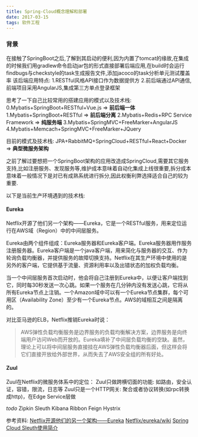 ```yaml
---
title: Spring-Cloud概念理解和部署
date: 2017-03-15
tags: 软件工程
---
```


### 背景
在接触了SpringBoot之后,了解到其启动的便利,因为内置了tomcat的缘故,在集成的时候我们用gradlew命令启动jar包的形式直接部署后端应用,在build时会运行findbugs与checkstyle的task生成报告文件,添加jacoco的task分析单元测试覆盖率
该后端应用特点:
1.RESTful风格API接口作为数据提供方
2.前后端通过API通信,前端项目采用AngularJS,集成第三方单点登录框架

思考了一下自己比较常用的搭建应用的模式以及技术栈:
0.Mybatis+SpringBoot+RESTful+Vue.js => **前后端一体**
1.Mybatis+SpringBoot+RESTful => **前后端分离**
2.Mybatis+Redis+RPC Service Framework => **纯服务端**
3.Mybatis+SpringMVC+FreeMarker+AngularJS
4.Mybatis+Memcach+SpringMVC+FreeMarker+JQuery

目前的模式及技术栈:
JPA+RabbitMQ+SpringCloud+RESTful+React+Docker => **典型微服务架构**

之前了解过要想把一个SpringBoot架构的应用改造成SpringCloud,需要其它服务支持,比如注册服务、发现服务等,维护成本意味着自动化集成上线很重要,拆分成本意味着一般情况下是对已有成熟系统进行拆分,因此权衡利弊选择适合自己的较为重要.

以下是当前生产环境遇到的技术栈:
#### Eureka
Netflix开源了他们另一个架构——Eureka，它是一个RESTful服务，用来定位运行在AWS域（Region）中的中间层服务。

Eureka由两个组件组成：Eureka服务器和Eureka客户端。Eureka服务器用作服务注册服务器。Eureka客户端是一个java客户端，用来简化与服务器的交互、作为轮询负载均衡器，并提供服务的故障切换支持。Netflix在其生产环境中使用的是另外的客户端，它提供基于流量、资源利用率以及出错状态的加权负载均衡。

当一个中间层服务首次启动时，他会将自己注册到Eureka中，以便让客户端找到它，同时每30秒发送一次心跳。如果一个服务在几分钟内没有发送心跳，它将从所有Eureka节点上注销。一个Amazon域中可以有一个Eureka节点集群，每个可用区（Availability Zone）至少有一个Eureka节点。AWS的域相互之间是隔离的。

对比亚马逊的ELB，Netflix推销Eureka时说：
> AWS弹性负载均衡服务是边界服务的负载均衡解决方案，边界服务是向终端用户访问Web而开放的。Eureka填补了中间层负载均衡的空缺。虽然，理论上可以将中间层服务直接挂在AWS弹性负载均衡器后面，但这样会将它们直接开放给外部世界，从而失去了AWS安全组的所有好处。

#### Zuul
Zuul在Netflix的微服务体系中的定位：
Zuul只做跨横切面的功能: 如路由，安全认证，容错，限流，日志等
Zuul只是一个HTTP网关: 聚合或者协议转换(如rpc转换成http)，在Edge Service层做

*todo*
Zipkin
Sleuth
Kibana
Ribbon
Feign
Hystrix

参考资料:
[Netflix开源他们的另一个架构——Eureka](http://www.infoq.com/cn/news/2012/09/Eureka)
[Netflix/eureka/wiki](https://github.com/Netflix/eureka/wiki)
[Spring Cloud Sleuth使用简介](http://www.jianshu.com/p/6d6b52c7624f)





